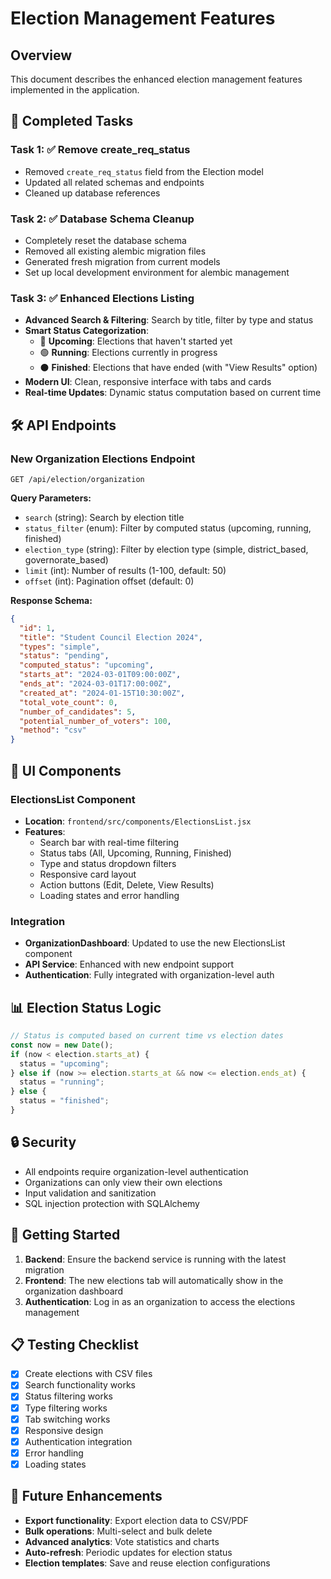 # Election Management Features

## Overview
This document describes the enhanced election management features implemented in the application.

## 🎯 **Completed Tasks**

### Task 1: ✅ Remove create_req_status
- Removed `create_req_status` field from the Election model
- Updated all related schemas and endpoints
- Cleaned up database references

### Task 2: ✅ Database Schema Cleanup
- Completely reset the database schema
- Removed all existing alembic migration files
- Generated fresh migration from current models
- Set up local development environment for alembic management

### Task 3: ✅ Enhanced Elections Listing
- **Advanced Search & Filtering**: Search by title, filter by type and status
- **Smart Status Categorization**: 
  - 🔵 **Upcoming**: Elections that haven't started yet
  - 🟢 **Running**: Elections currently in progress  
  - ⚫ **Finished**: Elections that have ended (with "View Results" option)
- **Modern UI**: Clean, responsive interface with tabs and cards
- **Real-time Updates**: Dynamic status computation based on current time

## 🛠 **API Endpoints**

### New Organization Elections Endpoint
```
GET /api/election/organization
```

**Query Parameters:**
- `search` (string): Search by election title
- `status_filter` (enum): Filter by computed status (upcoming, running, finished)
- `election_type` (string): Filter by election type (simple, district_based, governorate_based)
- `limit` (int): Number of results (1-100, default: 50)
- `offset` (int): Pagination offset (default: 0)

**Response Schema:**
```json
{
  "id": 1,
  "title": "Student Council Election 2024",
  "types": "simple",
  "status": "pending",
  "computed_status": "upcoming",
  "starts_at": "2024-03-01T09:00:00Z",
  "ends_at": "2024-03-01T17:00:00Z",
  "created_at": "2024-01-15T10:30:00Z",
  "total_vote_count": 0,
  "number_of_candidates": 5,
  "potential_number_of_voters": 100,
  "method": "csv"
}
```

## 🎨 **UI Components**

### ElectionsList Component
- **Location**: `frontend/src/components/ElectionsList.jsx`
- **Features**:
  - Search bar with real-time filtering
  - Status tabs (All, Upcoming, Running, Finished)
  - Type and status dropdown filters
  - Responsive card layout
  - Action buttons (Edit, Delete, View Results)
  - Loading states and error handling

### Integration
- **OrganizationDashboard**: Updated to use the new ElectionsList component
- **API Service**: Enhanced with new endpoint support
- **Authentication**: Fully integrated with organization-level auth

## 📊 **Election Status Logic**

```javascript
// Status is computed based on current time vs election dates
const now = new Date();
if (now < election.starts_at) {
  status = "upcoming";
} else if (now >= election.starts_at && now <= election.ends_at) {
  status = "running";
} else {
  status = "finished";
}
```

## 🔒 **Security**
- All endpoints require organization-level authentication
- Organizations can only view their own elections
- Input validation and sanitization
- SQL injection protection with SQLAlchemy

## 🚀 **Getting Started**

1. **Backend**: Ensure the backend service is running with the latest migration
2. **Frontend**: The new elections tab will automatically show in the organization dashboard
3. **Authentication**: Log in as an organization to access the elections management

## 📋 **Testing Checklist**

- [x] Create elections with CSV files
- [x] Search functionality works
- [x] Status filtering works
- [x] Type filtering works
- [x] Tab switching works
- [x] Responsive design
- [x] Authentication integration
- [x] Error handling
- [x] Loading states

## 🎯 **Future Enhancements**

- **Export functionality**: Export election data to CSV/PDF
- **Bulk operations**: Multi-select and bulk delete
- **Advanced analytics**: Vote statistics and charts
- **Auto-refresh**: Periodic updates for election status
- **Election templates**: Save and reuse election configurations
